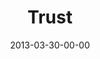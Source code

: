 ---
layout: message
category: message
series: "ROI"
title: "Trust"
date: 2013-03-30-00-00
message_id: 774
audio: "http://s3.amazonaws.com/crossroads-media/media/legacy/mp3/roi_04.mp3"
audio-duration: "32:02"
program: "http://s3.amazonaws.com/crossroads-media/media/legacy/documents/03_30-31_13Program_LO.pdf"
description: "Brian Tome talks about Jesus’ investment in us."
video: "https://s3.amazonaws.com/crossroadsvideomessages/roi_04.mp4"
video-duration: "32:06"
video-image: "http://s3.amazonaws.com/crossroads-media/images/legacy/content/roi_04_still.jpg"
flag: "N"
---